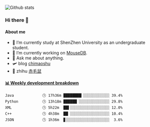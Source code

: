 ![Github stats](https://github-readme-stats.vercel.app/api?username=chimaoshu&show_icons=true&theme=cobalt)

### Hi there 👋

#### About me

- 🏫 I’m currently study at ShenZhen University as an undergraduate student.
- 🔭 I’m currently working on [MouseDB](https://github.com/chimaoshu/MouseDB).
- 💬 Ask me about anything.
- 🛩️ blog  [chimaoshu](https://www.chimaoshu.top)
- 🎯 zhihu  [赤毛鼠](https://www.zhihu.com/people/chi-mao-shu-53/)

<!-- waka-box start -->
#### <a href="https://gist.github.com/e235103f6d3ace58395a9ff863c34467" target="_blank">📊 Weekly development breakdown</a>
```text
Java             🕓 17h36m ████████▎░░░░░░░░░░░░ 39.4%
Python           🕓 13h18m ██████▏░░░░░░░░░░░░░░ 29.8%
XML              🕓 5h22m  ██▌░░░░░░░░░░░░░░░░░░ 12.0%
C++              🕓 4h38m  ██▏░░░░░░░░░░░░░░░░░░ 10.4%
JSON             🕓 1h36m  ▊░░░░░░░░░░░░░░░░░░░░  3.6%
```
<!-- Powered by https://github.com/YouEclipse/waka-box-go . -->
<!-- waka-box end -->

